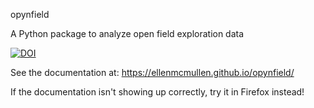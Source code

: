 opynfield

A Python package to analyze open field exploration data

[![DOI](https://zenodo.org/badge/DOI/10.5281/zenodo.15794680.svg)](https://doi.org/10.5281/zenodo.15794680)

See the documentation at: https://ellenmcmullen.github.io/opynfield/

If the documentation isn't showing up correctly, try it in Firefox instead!

